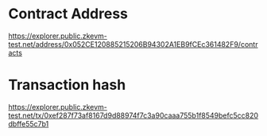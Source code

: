 # Contract Address
https://explorer.public.zkevm-test.net/address/0x052CE120885215206B94302A1EB9fCEc361482F9/contracts

# Transaction hash
https://explorer.public.zkevm-test.net/tx/0xef287f73af8167d9d88974f7c3a90caaa755b1f8549befc5cc820dbffe55c7b1
